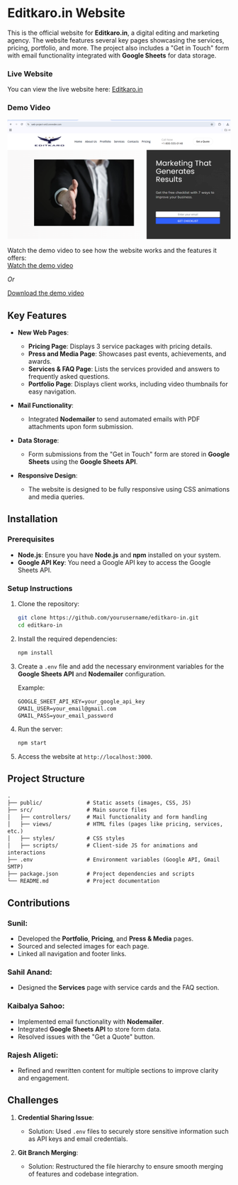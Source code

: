 
# Editkaro.in Website

This is the official website for **Editkaro.in**, a digital editing and marketing agency. The website features several key pages showcasing the services, pricing, portfolio, and more. The project also includes a "Get in Touch" form with email functionality integrated with **Google Sheets** for data storage.

### Live Website
You can view the live website here: [Editkaro.in](https://web-project-xnt2.onrender.com/)

### Demo Video
![Demo Video Thumbnail](thumbnail_image.jpg) 

Watch the demo video to see how the website works and the features it offers:  
[Watch the demo video]([https://drive.google.com/your_video_link](https://drive.google.com/file/d/1FXLSFXCd38FyyCEeg2UzZr5KYNPa-ass/view?usp=sharing))  

*Or*  

[Download the demo video]([https://drive.google.com/your_video_link](https://drive.google.com/file/d/1FXLSFXCd38FyyCEeg2UzZr5KYNPa-ass/view?usp=sharing))  

## Key Features

- **New Web Pages**:
  - **Pricing Page**: Displays 3 service packages with pricing details.
  - **Press and Media Page**: Showcases past events, achievements, and awards.
  - **Services & FAQ Page**: Lists the services provided and answers to frequently asked questions.
  - **Portfolio Page**: Displays client works, including video thumbnails for easy navigation.
  
- **Mail Functionality**:
  - Integrated **Nodemailer** to send automated emails with PDF attachments upon form submission.

- **Data Storage**:
  - Form submissions from the "Get in Touch" form are stored in **Google Sheets** using the **Google Sheets API**.

- **Responsive Design**:
  - The website is designed to be fully responsive using CSS animations and media queries.

## Installation

### Prerequisites

- **Node.js**: Ensure you have **Node.js** and **npm** installed on your system.
- **Google API Key**: You need a Google API key to access the Google Sheets API.

### Setup Instructions

1. Clone the repository:

   ```bash
   git clone https://github.com/yourusername/editkaro-in.git
   cd editkaro-in
   ```

2. Install the required dependencies:

   ```bash
   npm install
   ```

3. Create a `.env` file and add the necessary environment variables for the **Google Sheets API** and **Nodemailer** configuration.

   Example:

   ```env
   GOOGLE_SHEET_API_KEY=your_google_api_key
   GMAIL_USER=your_email@gmail.com
   GMAIL_PASS=your_email_password
   ```

4. Run the server:

   ```bash
   npm start
   ```

5. Access the website at `http://localhost:3000`.

## Project Structure

```
.
├── public/              # Static assets (images, CSS, JS)
├── src/                 # Main source files
│   ├── controllers/     # Mail functionality and form handling
│   ├── views/           # HTML files (pages like pricing, services, etc.)
│   ├── styles/          # CSS styles
│   ├── scripts/         # Client-side JS for animations and interactions
├── .env                 # Environment variables (Google API, Gmail SMTP)
├── package.json         # Project dependencies and scripts
└── README.md            # Project documentation
```

## Contributions

### Sunil:
- Developed the **Portfolio**, **Pricing**, and **Press & Media** pages.
- Sourced and selected images for each page.
- Linked all navigation and footer links.

### Sahil Anand:
- Designed the **Services** page with service cards and the FAQ section.

### Kaibalya Sahoo:
- Implemented email functionality with **Nodemailer**.
- Integrated **Google Sheets API** to store form data.
- Resolved issues with the "Get a Quote" button.

### Rajesh Aligeti:
- Refined and rewritten content for multiple sections to improve clarity and engagement.

## Challenges

1. **Credential Sharing Issue**:
   - Solution: Used `.env` files to securely store sensitive information such as API keys and email credentials.

2. **Git Branch Merging**:
   - Solution: Restructured the file hierarchy to ensure smooth merging of features and codebase integration.

